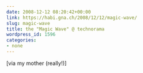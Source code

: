 ```yaml
---
date: 2008-12-12 08:20:42+00:00
link: https://habi.gna.ch/2008/12/12/magic-wave/
slug: magic-wave
title: the "Magic Wave" @ technorama
wordpress_id: 1596
categories:
- none
---
```


  
[via my mother (really!)]
